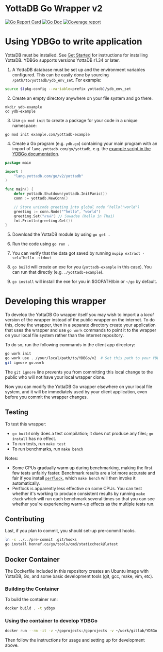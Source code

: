 # YottaDB Go Wrapper v2

[![Go Report Card](https://goreportcard.com/badge/gitlab.com/YottaDB/Lang/YDBGo?style=flat-square)](https://goreportcard.com/report/gitlab.com/YottaDB/Lang/YDBGo/v2) [![Go Doc](https://img.shields.io/badge/godoc-reference-blue.svg?style=flat-square)](http://godoc.org/gitlab.com/YottaDB/Lang/YDBGo/v2) [![Coverage report](https://gitlab.com/YottaDB/Lang/YDBGo/v2/badges/master/coverage.svg?job=coverage)](https://gitlab.com/YottaDB/Lang/YDBGo/v2/-/jobs)

# Using YDBGo to write application
YottaDB must be installed. See [Get Started](https://yottadb.com/product/get-started/) for instructions for installing YottaDB. YDBGo supports versions YottaDB r1.34 or later.

1. A YottaDB database must be set up and the environment variables configured.
   This can be easily done by sourcing `/path/to/yottadb/ydb_env_set`. For example:

```sh
source $(pkg-config --variable=prefix yottadb)/ydb_env_set
```

2. Create an empty directory anywhere on your file system and go there.

```
mkdir ydb-example
cd ydb-example
```

3. Use `go mod init` to create a package for your code in a unique namespace:

```
go mod init example.com/yottadb-example
```

4. Create a Go program (e.g. `ydb.go`) containing your main program with an import of `lang.yottadb.com/go/yottadb`, e.g. the [example script in the YDBGo documentation](https://pkg.go.dev/lang.yottadb.com/go/yottadb/v2/#pkg-overview).

```go
package main

import (
	"lang.yottadb.com/go/v2/yottadb"
)

func main() {
	defer yottadb.Shutdown(yottadb.InitPanic())
	conn := yottadb.NewConn()

	// Store unicode greeting into global node ^hello("world")
	greeting := conn.Node("^hello", "world")
	greeting.Set("สวัสดี") // Sawadee (hello in Thai)
	fmt.Println(greeting.Get())
}
```

5. Download the YottaDB module by using `go get .`

6. Run the code using `go run .`

7. You can verify that the data got saved by running `mupip extract -sel=^hello -stdout`

8. `go build` will create an exe for you (`yottadb-example` in this case). You
   can run that directly (e.g. `./yottadb-example`).

9. `go install` will install the exe for you in $GOPATH/bin or `~/go` by default.

# Developing this wrapper
To develop the YottaDB Go wrapper itself you may wish to import a a *local* version of the wrapper instead of the public wrapper on the internet. To do this, clone the wrapper, then in a separate directory create your application that uses the wrapper and use `go work` commands to point it to the wrapper on your local file system rather than the internet repository.

To do so, run the following commands in the client app directory:

```sh
go work init
go work use . /your/local/path/to/YDBGo/v2  # Set this path to your YDBGo clone
git ignore go.work
```

The `git ignore` line prevents you from committing this local change to the public who will not have your local wrapper clone.

Now you can modify the YottaDB Go wrapper elsewhere on your local file system, and it will be immediately used by your client application, even before you commit the wrapper changes.

## Testing

To test this wrapper:

- `go build` only does a test compilation; it does not produce any files; `go install` has no effect.
- To run tests, run `make test`
- To run benchmarks, run `make bench`

Notes:

* Some CPUs gradually warm up during benchmarking, making the first few tests unfairly faster. Benchmark results are a lot more accurate and fair if you install [`perflock`](https://github.com/aclements/perflock), which `make bench` will then invoke it automatically.
* Perflock is apparently less effective on some CPUs. You can test whether it's working to produce consistent results by running  `make check` which will run each benchmark several times so that you can see whether you're experiencing warm-up effects as the multiple tests run.

## Contributing

Last, if you plan to commit, you should set-up pre-commit hooks.

```sh
ln -s ../../pre-commit .git/hooks
go install honnef.co/go/tools/cmd/staticcheck@latest
```

## Docker Container

The Dockerfile included in this repository creates an Ubuntu image with YottaDB, Go, and some basic development tools (git, gcc, make, vim, etc).

### Building the Container

To build the container run:

```sh
docker build . -t ydbgo
```

### Using the container to develop YDBGo
```sh
docker run --rm -it -v ~/goprojects:/goprojects -v ~/work/gitlab/YDBGo:/YDBGo -v ${PWD}/data:/data -w /goprojects ydbgo bash
```

Then follow the instructions for usage and setting up for development above.
